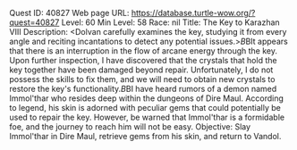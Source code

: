 Quest ID: 40827
Web page URL: https://database.turtle-wow.org/?quest=40827
Level: 60
Min Level: 58
Race: nil
Title: The Key to Karazhan VIII
Description: <Dolvan carefully examines the key, studying it from every angle and reciting incantations to detect any potential issues.>$B$BIt appears that there is an interruption in the flow of arcane energy through the key. Upon further inspection, I have discovered that the crystals that hold the key together have been damaged beyond repair. Unfortunately, I do not possess the skills to fix them, and we will need to obtain new crystals to restore the key's functionality.$B$BI have heard rumors of a demon named Immol'thar who resides deep within the dungeons of Dire Maul. According to legend, his skin is adorned with peculiar gems that could potentially be used to repair the key. However, be warned that Immol'thar is a formidable foe, and the journey to reach him will not be easy.
Objective: Slay Immol'thar in Dire Maul, retrieve gems from his skin, and return to Vandol.
